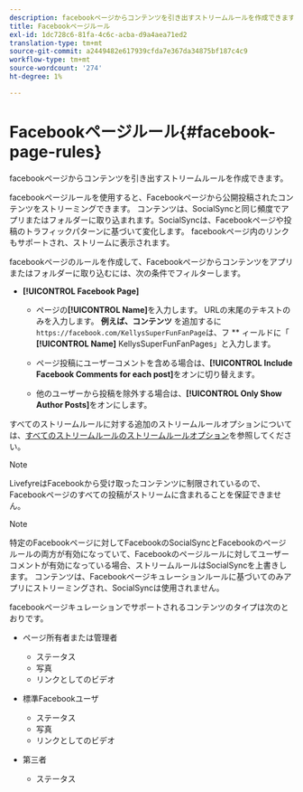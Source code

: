 ```yaml
---
description: facebookページからコンテンツを引き出すストリームルールを作成できます。
title: Facebookページルール
exl-id: 1dc728c6-81fa-4c6c-acba-d9a4aea71ed2
translation-type: tm+mt
source-git-commit: a2449482e617939cfda7e367da34875bf187c4c9
workflow-type: tm+mt
source-wordcount: '274'
ht-degree: 1%

---
```


# Facebookページルール{#facebook-page-rules}

facebookページからコンテンツを引き出すストリームルールを作成できます。

facebookページルールを使用すると、Facebookページから公開投稿されたコンテンツをストリーミングできます。 コンテンツは、SocialSyncと同じ頻度でアプリまたはフォルダーに取り込まれます。SocialSyncは、Facebookページや投稿のトラフィックパターンに基づいて変化します。 facebookページ内のリンクもサポートされ、ストリームに表示されます。

facebookページのルールを作成して、Facebookページからコンテンツをアプリまたはフォルダーに取り込むには、次の条件でフィルターします。

* **[!UICONTROL Facebook Page]**

   * ページの&#x200B;**[!UICONTROL Name]**&#x200B;を入力します。 URLの末尾のテキストのみを入力します。 **例えば、コンテンツ** を追加するに `https://facebook.com/KellysSuperFunFanPage`は、フ ** ィールドに「 **[!UICONTROL Name]** KellysSuperFunFanPages」と入力します。

   * ページ投稿にユーザーコメントを含める場合は、**[!UICONTROL Include Facebook Comments for each post]**&#x200B;をオンに切り替えます。
   * 他のユーザーから投稿を除外する場合は、**[!UICONTROL Only Show Author Posts]**&#x200B;をオンにします。

すべてのストリームルールに対する追加のストリームルールオプションについては、[すべてのストリームルールのストリームルールオプション](../c-streams/c-stream-rule-options-for-all-stream-rules.md#c_stream_rule_options_for_all_stream_rules)を参照してください。

>[!NOTE]
>
>LivefyreはFacebookから受け取ったコンテンツに制限されているので、Facebookページのすべての投稿がストリームに含まれることを保証できません。

>[!NOTE]
>
>特定のFacebookページに対してFacebookのSocialSyncとFacebookのページルールの両方が有効になっていて、Facebookのページルールに対してユーザーコメントが有効になっている場合、ストリームルールはSocialSyncを上書きします。 コンテンツは、Facebookページキュレーションルールに基づいてのみアプリにストリーミングされ、SocialSyncは使用されません。

facebookページキュレーションでサポートされるコンテンツのタイプは次のとおりです。

* ページ所有者または管理者

   * ステータス
   * 写真
   * リンクとしてのビデオ

* 標準Facebookユーザ

   * ステータス
   * 写真
   * リンクとしてのビデオ

* 第三者

   * ステータス
